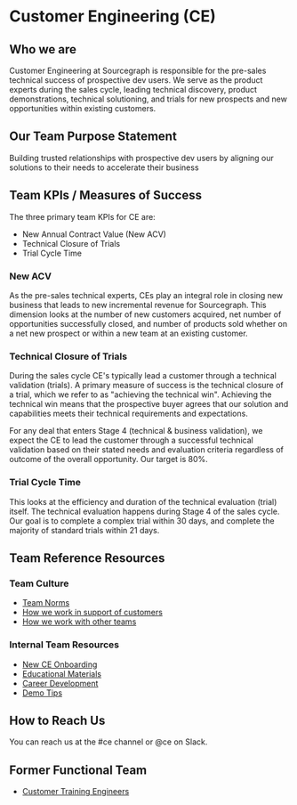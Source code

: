 # Customer Engineering (CE)

## Who we are

Customer Engineering at Sourcegraph is responsible for the pre-sales technical success of prospective dev users. We serve as the product experts during the sales cycle, leading technical discovery, product demonstrations, technical solutioning, and trials for new prospects and new opportunities within existing customers.

## Our Team Purpose Statement

Building trusted relationships with prospective dev users by aligning our solutions to their needs to accelerate their business

## Team KPIs / Measures of Success

The three primary team KPIs for CE are:

- New Annual Contract Value (New ACV)
- Technical Closure of Trials
- Trial Cycle Time

### New ACV

As the pre-sales technical experts, CEs play an integral role in closing new business that leads to new incremental revenue for Sourcegraph. This dimension looks at the number of new customers acquired, net number of opportunities successfully closed, and number of products sold whether on a net new prospect or within a new team at an existing customer.

### Technical Closure of Trials

During the sales cycle CE's typically lead a customer through a technical validation (trials). A primary measure of success is the technical closure of a trial, which we refer to as "achieving the technical win". Achieving the technical win means that the prospective buyer agrees that our solution and capabilities meets their technical requirements and expectations.

For any deal that enters Stage 4 (technical & business validation), we expect the CE to lead the customer through a successful technical validation based on their stated needs and evaluation criteria regardless of outcome of the overall opportunity. Our target is 80%.

### Trial Cycle Time

This looks at the efficiency and duration of the technical evaluation (trial) itself. The technical evaluation happens during Stage 4 of the sales cycle. Our goal is to complete a complex trial within 30 days, and complete the majority of standard trials within 21 days.

## Team Reference Resources

### Team Culture

- [Team Norms](team-culture/team-norms.md)
- [How we work in support of customers](team-culture/working-with-customers.md)
- [How we work with other teams](team-culture/index.md)

### Internal Team Resources

- [New CE Onboarding](onboarding/index.md)
- [Educational Materials](onboarding/education.md)
- [Career Development](career-growth/index.md)
- [Demo Tips](demo/index.md)

## How to Reach Us

You can reach us at the #ce channel or @ce on Slack.

## Former Functional Team

- [Customer Training Engineers](cte/index.md)
